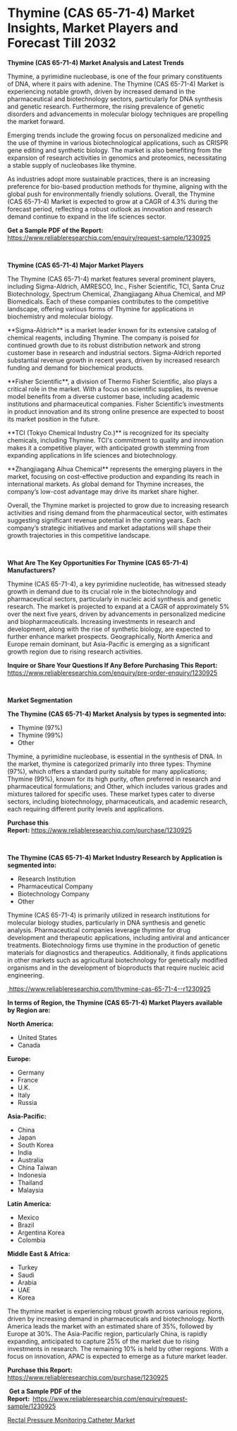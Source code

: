 <p><h1>Thymine (CAS 65-71-4) Market Insights, Market Players and Forecast Till 2032</h1></p><p><strong>Thymine (CAS 65-71-4) Market Analysis and Latest Trends</strong></p>
<p><p>Thymine, a pyrimidine nucleobase, is one of the four primary constituents of DNA, where it pairs with adenine. The Thymine (CAS 65-71-4) Market is experiencing notable growth, driven by increased demand in the pharmaceutical and biotechnology sectors, particularly for DNA synthesis and genetic research. Furthermore, the rising prevalence of genetic disorders and advancements in molecular biology techniques are propelling the market forward.</p><p>Emerging trends include the growing focus on personalized medicine and the use of thymine in various biotechnological applications, such as CRISPR gene editing and synthetic biology. The market is also benefiting from the expansion of research activities in genomics and proteomics, necessitating a stable supply of nucleobases like thymine. </p><p>As industries adopt more sustainable practices, there is an increasing preference for bio-based production methods for thymine, aligning with the global push for environmentally friendly solutions. Overall, the Thymine (CAS 65-71-4) Market is expected to grow at a CAGR of 4.3% during the forecast period, reflecting a robust outlook as innovation and research demand continue to expand in the life sciences sector.</p></p>
<p><strong>Get a Sample PDF of the Report:&nbsp;</strong> <a href="https://www.reliableresearchiq.com/enquiry/request-sample/1230925?utm_campaign=3061&utm_medium=2&utm_source=Github&utm_content=ia&utm_term=05032025&utm_id=thymine-cas-65-71-4">https://www.reliableresearchiq.com/enquiry/request-sample/1230925</a></p>
<p>&nbsp;</p>
<p><strong>Thymine (CAS 65-71-4) Major Market Players</strong></p>
<p><p>The Thymine (CAS 65-71-4) market features several prominent players, including Sigma-Aldrich, AMRESCO, Inc., Fisher Scientific, TCI, Santa Cruz Biotechnology, Spectrum Chemical, Zhangjiagang Aihua Chemical, and MP Biomedicals. Each of these companies contributes to the competitive landscape, offering various forms of Thymine for applications in biochemistry and molecular biology.</p><p>**Sigma-Aldrich** is a market leader known for its extensive catalog of chemical reagents, including Thymine. The company is poised for continued growth due to its robust distribution network and strong customer base in research and industrial sectors. Sigma-Aldrich reported substantial revenue growth in recent years, driven by increased research funding and demand for biochemical products.</p><p>**Fisher Scientific**, a division of Thermo Fisher Scientific, also plays a critical role in the market. With a focus on scientific supplies, its revenue model benefits from a diverse customer base, including academic institutions and pharmaceutical companies. Fisher Scientific’s investments in product innovation and its strong online presence are expected to boost its market position in the future.</p><p>**TCI (Tokyo Chemical Industry Co.)** is recognized for its specialty chemicals, including Thymine. TCI's commitment to quality and innovation makes it a competitive player, with anticipated growth stemming from expanding applications in life sciences and biotechnology.</p><p>**Zhangjiagang Aihua Chemical** represents the emerging players in the market, focusing on cost-effective production and expanding its reach in international markets. As global demand for Thymine increases, the company’s low-cost advantage may drive its market share higher.</p><p>Overall, the Thymine market is projected to grow due to increasing research activities and rising demand from the pharmaceutical sector, with estimates suggesting significant revenue potential in the coming years. Each company’s strategic initiatives and market adaptations will shape their growth trajectories in this competitive landscape.</p></p>
<p>&nbsp;</p>
<p><strong>What Are The Key Opportunities For Thymine (CAS 65-71-4) Manufacturers?</strong></p>
<p><p>Thymine (CAS 65-71-4), a key pyrimidine nucleotide, has witnessed steady growth in demand due to its crucial role in the biotechnology and pharmaceutical sectors, particularly in nucleic acid synthesis and genetic research. The market is projected to expand at a CAGR of approximately 5% over the next five years, driven by advancements in personalized medicine and biopharmaceuticals. Increasing investments in research and development, along with the rise of synthetic biology, are expected to further enhance market prospects. Geographically, North America and Europe remain dominant, but Asia-Pacific is emerging as a significant growth region due to rising research activities.</p></p>
<p><strong>Inquire or Share Your Questions If Any Before Purchasing This Report:</strong> <a href="https://www.reliableresearchiq.com/enquiry/pre-order-enquiry/1230925?utm_campaign=3061&utm_medium=2&utm_source=Github&utm_content=ia&utm_term=05032025&utm_id=thymine-cas-65-71-4">https://www.reliableresearchiq.com/enquiry/pre-order-enquiry/1230925</a></p>
<p>&nbsp;</p>
<p><strong>Market Segmentation</strong></p>
<p><strong>The Thymine (CAS 65-71-4) Market Analysis by types is segmented into:</strong></p>
<p><ul><li>Thymine (97%)</li><li>Thymine (99%)</li><li>Other</li></ul></p>
<p><p>Thymine, a pyrimidine nucleobase, is essential in the synthesis of DNA. In the market, thymine is categorized primarily into three types: Thymine (97%), which offers a standard purity suitable for many applications; Thymine (99%), known for its high purity, often preferred in research and pharmaceutical formulations; and Other, which includes various grades and mixtures tailored for specific uses. These market types cater to diverse sectors, including biotechnology, pharmaceuticals, and academic research, each requiring different purity levels and applications.</p></p>
<p><strong>Purchase this Report:&nbsp;</strong><a href="https://www.reliableresearchiq.com/purchase/1230925?utm_campaign=3061&utm_medium=2&utm_source=Github&utm_content=ia&utm_term=05032025&utm_id=thymine-cas-65-71-4">https://www.reliableresearchiq.com/purchase/1230925</a></p>
<p>&nbsp;</p>
<p><strong>The Thymine (CAS 65-71-4) Market Industry Research by Application is segmented into:</strong></p>
<p><ul><li>Research Institution</li><li>Pharmaceutical Company</li><li>Biotechnology Company</li><li>Other</li></ul></p>
<p><p>Thymine (CAS 65-71-4) is primarily utilized in research institutions for molecular biology studies, particularly in DNA synthesis and genetic analysis. Pharmaceutical companies leverage thymine for drug development and therapeutic applications, including antiviral and anticancer treatments. Biotechnology firms use thymine in the production of genetic materials for diagnostics and therapeutics. Additionally, it finds applications in other markets such as agricultural biotechnology for genetically modified organisms and in the development of bioproducts that require nucleic acid engineering.</p></p>
<p><a href="https://www.reliableresearchiq.com/thymine-cas-65-71-4--r1230925?utm_campaign=3061&utm_medium=2&utm_source=Github&utm_content=ia&utm_term=05032025&utm_id=thymine-cas-65-71-4">&nbsp;https://www.reliableresearchiq.com/thymine-cas-65-71-4--r1230925</a></p>
<p><strong>In terms of Region, the Thymine (CAS 65-71-4) Market Players available by Region are:</strong></p>
<p>
    <p> <strong> North America: </strong>
        <ul>
            <li>United States</li>
            <li>Canada</li>
        </ul>
        </p> 
    <p> <strong> Europe: </strong>
        <ul>
            <li>Germany</li>
            <li>France</li>
            <li>U.K.</li>
            <li>Italy</li>
            <li>Russia</li>
        </ul>
        </p> 
    <p> <strong> Asia-Pacific: </strong>
        <ul>
            <li>China</li>
            <li>Japan</li>
            <li>South Korea</li>
            <li>India</li>
            <li>Australia</li>
            <li>China Taiwan</li>
            <li>Indonesia</li>
            <li>Thailand</li>
            <li>Malaysia</li>
        </ul>
        </p> 
    <p> <strong> Latin America: </strong>
        <ul>
            <li>Mexico</li>
            <li>Brazil</li>
            <li>Argentina Korea</li>
            <li>Colombia</li>
        </ul>
        </p> 
    <p> <strong> Middle East & Africa: </strong>
        <ul>
            <li>Turkey</li>
            <li>Saudi</li>
            <li>Arabia</li>
            <li>UAE</li>
            <li>Korea</li>
        </ul>
    </p>
    </p>
<p><p>The thymine market is experiencing robust growth across various regions, driven by increasing demand in pharmaceuticals and biotechnology. North America leads the market with an estimated share of 35%, followed by Europe at 30%. The Asia-Pacific region, particularly China, is rapidly expanding, anticipated to capture 25% of the market due to rising investments in research. The remaining 10% is held by other regions. With a focus on innovation, APAC is expected to emerge as a future market leader.</p></p>
<p><strong>Purchase this Report: </strong><a href="https://www.reliableresearchiq.com/purchase/1230925?utm_campaign=3061&utm_medium=2&utm_source=Github&utm_content=ia&utm_term=05032025&utm_id=thymine-cas-65-71-4">https://www.reliableresearchiq.com/purchase/1230925</a></p>
<p>&nbsp;<strong>Get a Sample PDF of the Report:&nbsp;&nbsp;</strong><a href="https://www.reliableresearchiq.com/enquiry/request-sample/1230925?utm_campaign=3061&utm_medium=2&utm_source=Github&utm_content=ia&utm_term=05032025&utm_id=thymine-cas-65-71-4">https://www.reliableresearchiq.com/enquiry/request-sample/1230925</a></p>
<p><strong></strong></p>
<p><p><a href="https://github.com/jenithschijf/Market-Research-Report-List-1/blob/main/rectal-pressure-monitoring-catheter-market.md?utm_campaign=3061&utm_medium=2&utm_source=Github&utm_content=ia&utm_term=05032025&utm_id=thymine-cas-65-71-4">Rectal Pressure Monitoring Catheter Market</a></p></p>